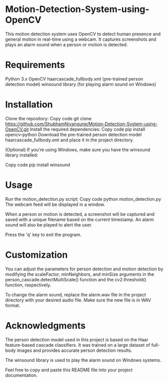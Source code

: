 # Motion-Detection-System-using-OpenCV

This motion detection system uses OpenCV to detect human presence and general motion in real-time using a webcam. It captures screenshots and plays an alarm sound when a person or motion is detected.

# Requirements
Python 3.x
OpenCV
haarcascade_fullbody.xml (pre-trained person detection model)
winsound library (for playing alarm sound on Windows)

# Installation
Clone the repository:
Copy code
git clone https://github.com/ShubhamNivangune/Motion-Detection-System-using-OpenCV.git
Install the required dependencies:
Copy code
pip install opencv-python
Download the pre-trained person detection model haarcascade_fullbody.xml and place it in the project directory.

(Optional) If you're using Windows, make sure you have the winsound library installed:

Copy code
pip install winsound

# Usage
Run the motion_detection.py script:
Copy code
python motion_detection.py
The webcam feed will be displayed in a window.

When a person or motion is detected, a screenshot will be captured and saved with a unique filename based on the current timestamp. An alarm sound will also be played to alert the user.

Press the 'q' key to exit the program.

# Customization
You can adjust the parameters for person detection and motion detection by modifying the scaleFactor, minNeighbors, and minSize arguments in the person_cascade.detectMultiScale() function and the cv2.threshold() function, respectively.

To change the alarm sound, replace the alarm.wav file in the project directory with your desired audio file. Make sure the new file is in WAV format.

# Acknowledgments
The person detection model used in this project is based on the Haar feature-based cascade classifiers. It was trained on a large dataset of full-body images and provides accurate person detection results.

The winsound library is used to play the alarm sound on Windows systems.

Feel free to copy and paste this README file into your project documentation.
